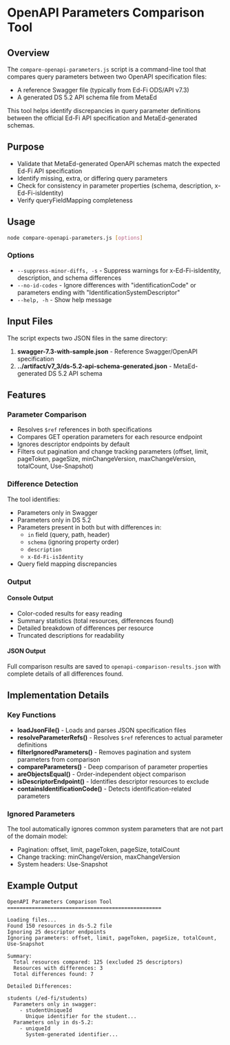 # OpenAPI Parameters Comparison Tool

## Overview

The `compare-openapi-parameters.js` script is a command-line tool that compares query parameters between two OpenAPI specification files:
- A reference Swagger file (typically from Ed-Fi ODS/API v7.3)
- A generated DS 5.2 API schema file from MetaEd

This tool helps identify discrepancies in query parameter definitions between the official Ed-Fi API specification and MetaEd-generated schemas.

## Purpose

- Validate that MetaEd-generated OpenAPI schemas match the expected Ed-Fi API specification
- Identify missing, extra, or differing query parameters
- Check for consistency in parameter properties (schema, description, x-Ed-Fi-isIdentity)
- Verify queryFieldMapping completeness

## Usage

```bash
node compare-openapi-parameters.js [options]
```

### Options

- `--suppress-minor-diffs, -s` - Suppress warnings for x-Ed-Fi-isIdentity, description, and schema differences
- `--no-id-codes` - Ignore differences with "identificationCode" or parameters ending with "IdentificationSystemDescriptor"
- `--help, -h` - Show help message

## Input Files

The script expects two JSON files in the same directory:

1. **swagger-7.3-with-sample.json** - Reference Swagger/OpenAPI specification
2. **../artifact/v7_3/ds-5.2-api-schema-generated.json** - MetaEd-generated DS 5.2 API schema

## Features

### Parameter Comparison
- Resolves `$ref` references in both specifications
- Compares GET operation parameters for each resource endpoint
- Ignores descriptor endpoints by default
- Filters out pagination and change tracking parameters (offset, limit, pageToken, pageSize, minChangeVersion, maxChangeVersion, totalCount, Use-Snapshot)

### Difference Detection
The tool identifies:
- Parameters only in Swagger
- Parameters only in DS 5.2
- Parameters present in both but with differences in:
  - `in` field (query, path, header)
  - `schema` (ignoring property order)
  - `description`
  - `x-Ed-Fi-isIdentity`
- Query field mapping discrepancies

### Output

#### Console Output
- Color-coded results for easy reading
- Summary statistics (total resources, differences found)
- Detailed breakdown of differences per resource
- Truncated descriptions for readability

#### JSON Output
Full comparison results are saved to `openapi-comparison-results.json` with complete details of all differences found.

## Implementation Details

### Key Functions

- **loadJsonFile()** - Loads and parses JSON specification files
- **resolveParameterRefs()** - Resolves `$ref` references to actual parameter definitions
- **filterIgnoredParameters()** - Removes pagination and system parameters from comparison
- **compareParameters()** - Deep comparison of parameter properties
- **areObjectsEqual()** - Order-independent object comparison
- **isDescriptorEndpoint()** - Identifies descriptor resources to exclude
- **containsIdentificationCode()** - Detects identification-related parameters

### Ignored Parameters
The tool automatically ignores common system parameters that are not part of the domain model:
- Pagination: offset, limit, pageToken, pageSize, totalCount
- Change tracking: minChangeVersion, maxChangeVersion
- System headers: Use-Snapshot

## Example Output

```
OpenAPI Parameters Comparison Tool
==================================================

Loading files...
Found 150 resources in ds-5.2 file
Ignoring 25 descriptor endpoints
Ignoring parameters: offset, limit, pageToken, pageSize, totalCount, Use-Snapshot

Summary:
  Total resources compared: 125 (excluded 25 descriptors)
  Resources with differences: 3
  Total differences found: 7

Detailed Differences:

students (/ed-fi/students)
  Parameters only in swagger:
    - studentUniqueId
      Unique identifier for the student...
  Parameters only in ds-5.2:
    - uniqueId
      System-generated identifier...
```
